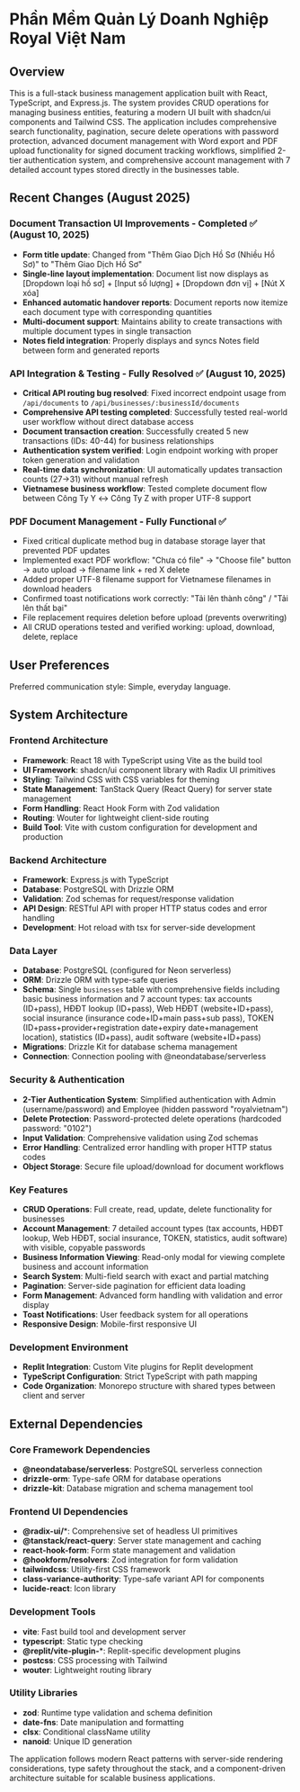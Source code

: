 # Phần Mềm Quản Lý Doanh Nghiệp Royal Việt Nam

## Overview

This is a full-stack business management application built with React, TypeScript, and Express.js. The system provides CRUD operations for managing business entities, featuring a modern UI built with shadcn/ui components and Tailwind CSS. The application includes comprehensive search functionality, pagination, secure delete operations with password protection, advanced document management with Word export and PDF upload functionality for signed document tracking workflows, simplified 2-tier authentication system, and comprehensive account management with 7 detailed account types stored directly in the businesses table.

## Recent Changes (August 2025)

### Document Transaction UI Improvements - Completed ✅ (August 10, 2025)
- **Form title update**: Changed from "Thêm Giao Dịch Hồ Sơ (Nhiều Hồ Sơ)" to "Thêm Giao Dịch Hồ Sơ"
- **Single-line layout implementation**: Document list now displays as [Dropdown loại hồ sơ] + [Input số lượng] + [Dropdown đơn vị] + [Nút X xóa]
- **Enhanced automatic handover reports**: Document reports now itemize each document type with corresponding quantities
- **Multi-document support**: Maintains ability to create transactions with multiple document types in single transaction
- **Notes field integration**: Properly displays and syncs Notes field between form and generated reports

### API Integration & Testing - Fully Resolved ✅ (August 10, 2025)
- **Critical API routing bug resolved**: Fixed incorrect endpoint usage from `/api/documents` to `/api/businesses/:businessId/documents`
- **Comprehensive API testing completed**: Successfully tested real-world user workflow without direct database access
- **Document transaction creation**: Successfully created 5 new transactions (IDs: 40-44) for business relationships
- **Authentication system verified**: Login endpoint working with proper token generation and validation
- **Real-time data synchronization**: UI automatically updates transaction counts (27→31) without manual refresh
- **Vietnamese business workflow**: Tested complete document flow between Công Ty Y ↔ Công Ty Z with proper UTF-8 support

### PDF Document Management - Fully Functional ✅
- Fixed critical duplicate method bug in database storage layer that prevented PDF updates
- Implemented exact PDF workflow: "Chưa có file" → "Choose file" button → auto upload → filename link + red X delete
- Added proper UTF-8 filename support for Vietnamese filenames in download headers
- Confirmed toast notifications work correctly: "Tải lên thành công" / "Tải lên thất bại"
- File replacement requires deletion before upload (prevents overwriting)
- All CRUD operations tested and verified working: upload, download, delete, replace

## User Preferences

Preferred communication style: Simple, everyday language.

## System Architecture

### Frontend Architecture
- **Framework**: React 18 with TypeScript using Vite as the build tool
- **UI Framework**: shadcn/ui component library with Radix UI primitives
- **Styling**: Tailwind CSS with CSS variables for theming
- **State Management**: TanStack Query (React Query) for server state management
- **Form Handling**: React Hook Form with Zod validation
- **Routing**: Wouter for lightweight client-side routing
- **Build Tool**: Vite with custom configuration for development and production

### Backend Architecture
- **Framework**: Express.js with TypeScript
- **Database**: PostgreSQL with Drizzle ORM
- **Validation**: Zod schemas for request/response validation
- **API Design**: RESTful API with proper HTTP status codes and error handling
- **Development**: Hot reload with tsx for server-side development

### Data Layer
- **Database**: PostgreSQL (configured for Neon serverless)
- **ORM**: Drizzle ORM with type-safe queries
- **Schema**: Single `businesses` table with comprehensive fields including basic business information and 7 account types: tax accounts (ID+pass), HĐĐT lookup (ID+pass), Web HĐĐT (website+ID+pass), social insurance (insurance code+ID+main pass+sub pass), TOKEN (ID+pass+provider+registration date+expiry date+management location), statistics (ID+pass), audit software (website+ID+pass)
- **Migrations**: Drizzle Kit for database schema management
- **Connection**: Connection pooling with @neondatabase/serverless

### Security & Authentication
- **2-Tier Authentication System**: Simplified authentication with Admin (username/password) and Employee (hidden password "royalvietnam")
- **Delete Protection**: Password-protected delete operations (hardcoded password: "0102")
- **Input Validation**: Comprehensive validation using Zod schemas
- **Error Handling**: Centralized error handling with proper HTTP status codes
- **Object Storage**: Secure file upload/download for document workflows

### Key Features
- **CRUD Operations**: Full create, read, update, delete functionality for businesses
- **Account Management**: 7 detailed account types (tax accounts, HĐĐT lookup, Web HĐĐT, social insurance, TOKEN, statistics, audit software) with visible, copyable passwords
- **Business Information Viewing**: Read-only modal for viewing complete business and account information
- **Search System**: Multi-field search with exact and partial matching
- **Pagination**: Server-side pagination for efficient data loading
- **Form Management**: Advanced form handling with validation and error display
- **Toast Notifications**: User feedback system for all operations
- **Responsive Design**: Mobile-first responsive UI

### Development Environment
- **Replit Integration**: Custom Vite plugins for Replit development
- **TypeScript Configuration**: Strict TypeScript with path mapping
- **Code Organization**: Monorepo structure with shared types between client and server

## External Dependencies

### Core Framework Dependencies
- **@neondatabase/serverless**: PostgreSQL serverless connection
- **drizzle-orm**: Type-safe ORM for database operations
- **drizzle-kit**: Database migration and schema management tool

### Frontend UI Dependencies
- **@radix-ui/***: Comprehensive set of headless UI primitives
- **@tanstack/react-query**: Server state management and caching
- **react-hook-form**: Form state management and validation
- **@hookform/resolvers**: Zod integration for form validation
- **tailwindcss**: Utility-first CSS framework
- **class-variance-authority**: Type-safe variant API for components
- **lucide-react**: Icon library

### Development Tools
- **vite**: Fast build tool and development server
- **typescript**: Static type checking
- **@replit/vite-plugin-***: Replit-specific development plugins
- **postcss**: CSS processing with Tailwind
- **wouter**: Lightweight routing library

### Utility Libraries
- **zod**: Runtime type validation and schema definition
- **date-fns**: Date manipulation and formatting
- **clsx**: Conditional className utility
- **nanoid**: Unique ID generation

The application follows modern React patterns with server-side rendering considerations, type safety throughout the stack, and a component-driven architecture suitable for scalable business applications.